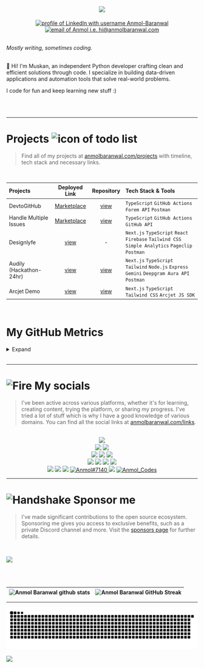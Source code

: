 <!--- ------------------------------------------------------------------------------------------------------------------------------------------------------ -->
<!--- -- Custom Designed Banner ---------------------------------------------------------------------------------------------------------------------------- -->
<!--- ------------------------------------------------------------------------------------------------------------------------------------------------------ -->



<!--- ------------------------------------------------------------------------------------------------------------------------------------------------------ -->
<!--- -- Visitor Badge + Links ----------------------------------------------------------------------------------------------------------------------------- -->
<!--- ------------------------------------------------------------------------------------------------------------------------------------------------------ -->

<div align="center">
  <img src="https://api.visitorbadge.io/api/visitors?path=https%3A%2F%2Fgithub.com%2FAnmol-Baranwal%2FAnmol-Baranwal&label=VISITORS&labelColor=%23000&countColor=%230A0209" />
  <br><br>
<!--   <a href="https://www.showwcase.com/anmol-baranwal"><img src="https://github.com/Anmol-Baranwal/Anmol-Baranwal/assets/74038190/c9e3761a-08c6-404d-9e27-5cd9d1084773"/></a> -->
  <a href="https://www.linkedin.com/in/connect-to-muskan/"><img src="https://img.shields.io/badge/LinkedIn-d5d5d5?style=for-the-badge&logo=linkedin&logoColor=0A0209" alt="profile of LinkedIn with username Anmol-Baranwal" /></a>
<!-- <a href="http://anmolbaranwal.com/"><img src="https://img.shields.io/badge/portfolio-d5d5d5?style=for-the-badge&logo=Portfolio&logoColor=0A0209" alt="portfolio of anmol baranwal" /></a> -->
<!-- <a href="https://medium.com/@anmolbaranwal"><img src="https://img.shields.io/badge/medium-d5d5d5?style=for-the-badge&logo=Medium&logoColor=0A0209" alt="medium profile of anmol baranwal" /></a> -->
<a href="mailto:mkagarwal1503@gmail.com"><img src="https://img.shields.io/badge/Gmail-d5d5d5?style=for-the-badge&logo=gmail&logoColor=0A0209" alt="email of Anmol i.e.   hi@anmolbaranwal.com" /></a>
<!--   <a href="https://twitter.com/Anmol_Codes"><img src="https://img.shields.io/badge/Twitter-d5d5d5?style=for-the-badge&logo=x&logoColor=0A0209" alt="profile of Twitter with username Anmol_Codes" ></a> -->
</div>
<br>

<!--- ------------------------------------------------------------------------------------------------------------------------------------------------------ -->
<!--- -- About ME  --------------------------------------------------------------------------------------------------------------------------------------- -->
<!--- ------------------------------------------------------------------------------------------------------------------------------------------------------ -->

<div>

<i>Mostly writing, sometimes coding.</i> <br><br>

👋 Hi! I'm Muskan, an independent Python developer crafting clean and efficient solutions through code. I specialize in building data-driven applications and automation tools that solve real-world problems.



I code for fun and keep learning new stuff :)

</div>

<br>

<!--- ------------------------------------------------------------------------------------------------------------------------------------------------------ -->

<br>
<hr>


<!--- ------------------------------------------------------------------------------------------------------------------------------------------------------ -->
<!--- -- Projects Section ---------------------------------------------------------------------------------------------------------------------------------- -->
<!--- ------------------------------------------------------------------------------------------------------------------------------------------------------ -->

# Projects <img src="https://user-images.githubusercontent.com/74038190/221857969-f37e1717-1470-4fe4-abb5-88b334cf64ea.png" alt="icon of todo list" width="40" />

> Find all of my projects at [anmolbaranwal.com/projects](https://anmolbaranwal.com/projects) with timeline, tech stack and necessary links.

&nbsp;

| Projects | Deployed Link | Repository | Tech Stack & Tools |
|:---------|:-------------:|:----------:|:-------------------|
| DevtoGitHub | [Marketplace](https://github.com/marketplace/actions/devtogithub) | [view](https://github.com/Anmol-Baranwal/DevtoGitHub) | `TypeScript` `GitHub Actions` `Forem API` `Postman`|
| Handle Multiple Issues | [Marketplace](https://github.com/marketplace/actions/handle-multiple-issues) | [view](https://github.com/Anmol-Baranwal/handle-multiple-issues) | `TypeScript` `GitHub Actions` `GitHub API`| 
| Designlyfe | [view](https://www.designlyfe.tech/) | - | `Next.js` `TypeScript` `React` `Firebase` `Tailwind CSS` `Simple Analytics` `Pageclip` `Postman` | 
| Audily (Hackathon-24hr) | [view](https://audily-ai.vercel.app/) | [view](https://github.com/Builders-Valley/Audily-AI) | `Next.js` `TypeScript` `Tailwind` `Node.js` `Express` `Gemini` `Deepgram Aura API` `Postman` |
| Arcjet Demo | [view](https://arcjet-demo.vercel.app/) | [view](https://github.com/Anmol-Baranwal/arcjet-demo) | `Next.js` `TypeScript` `Tailwind CSS` `Arcjet JS SDK`|

<br>

<!--- ------------------------------------------------------------------------------------------------------------------------------------------------------ -->
<!--- -- Metrics ------------------------------------------------------------------------------------------------------------------------------------------- -->
<!--- ------------------------------------------------------------------------------------------------------------------------------------------------------ -->


# My GitHub Metrics

<details>
  <summary>Expand</summary> 

| Overview | Follow up Issues & PRs |
|:--------:|:-------------------------:|
| ![Lines of Code & Base Introduction](assets/metrics.plugin.code.lines.svg) | ![Follow up Issues & PRs](assets/metrics.plugin.followup.svg) |
| Leetcode Stats | Notable Contributions |
| ![Leetcode Stats](assets/metrics.plugin.leetcode.svg) | ![Notable Contributions](assets/metrics.plugin.notable.contributions.svg) |
| Achievements | Language Activity |
| ![Achievements](assets/metrics.plugin.achievements.svg) | ![Language Activity](assets/metrics.plugin.languages.activity.svg) |
| Discussions | Reactions |
| ![Discussions](assets/metrics.plugin.discussions.svg) | ![Reactions](assets/metrics.plugin.reactions.svg) |

</details>                     
<br>
<hr>

<!--- ------------------------------------------------------------------------------------------------------------------------------------------------------ -->
<!--- -- My Socials ---------------------------------------------------------------------------------------------------------------------------------------- -->
<!--- ------------------------------------------------------------------------------------------------------------------------------------------------------ -->

# <img src="https://user-images.githubusercontent.com/74038190/216122041-518ac897-8d92-4c6b-9b3f-ca01dcaf38ee.png" alt="Fire" width="40" /> My socials

> I've been active across various platforms, whether it's for learning, creating content, trying the platform, or sharing my progress. I've tried a lot of stuff which is why I have a good knowledge of various domains. You can find all the social links at [anmolbaranwal.com/links](https://anmolbaranwal.com/links).

<br>

<div align="center">
  <a href="https://app.daily.dev/anmolbaranwal"><img src="https://img.shields.io/badge/dailydotdev-d5d5d5?style=for-the-badge&logo=dailydotdev&logoColor=0A0209" /></a>
  <br>
  <a href="https://www.polywork.com/anmolbaranwal"><img src="https://img.shields.io/badge/polywork-0A0209?style=for-the-badge&logo=polywork&logoColor=d5d5d5" ></a>
  <a href="https://peerlist.io/anmolbaranwal"><img src="https://img.shields.io/badge/peerlist-0A0209?style=for-the-badge&logo=peerlist&logoColor=d5d5d5" ></a>
  <br>
  <a href="https://www.producthunt.com/@anmol-baranwal"><img src="https://img.shields.io/badge/Product%20Hunt-d5d5d5?style=for-the-badge&logo=Product%20Hunt&logoColor=0A0209" /></a>
  <a href="https://devpost.com/Anmol-Baranwal"><img src="https://img.shields.io/badge/Devpost-d5d5d5?style=for-the-badge&logo=Devpost&logoColor=0A0209" /></a> 
  <a href="https://www.showwcase.com/anmol-baranwal"><img src="https://img.shields.io/badge/showwcase-d5d5d5?style=for-the-badge&logo=showwcase&logoColor=0A0209" ></a>
  <br>
  <a href="https://leetcode.com/anmol4coder/"><img src="https://img.shields.io/badge/-LeetCode-0A0209?style=for-the-badge&logo=LeetCode&logoColor=d5d5d5"/></a>
  <a href="https://auth.geeksforgeeks.org/user/anmolbaranwal119"><img src="https://img.shields.io/badge/GeeksforGeeks-0A0209?style=for-the-badge&logo=geeksforgeeks&logoColor=d5d5d5"/></a>
  <a href="https://www.coursera.org/user/69e4ae79233b116200019fb3f9111083"><img src="https://img.shields.io/badge/Coursera-0A0209?style=for-the-badge&logo=Coursera&logoColor=d5d5d5" /></a>
  <a href="https://www.codecademy.com/profiles/AnmolBaranwal"><img src="https://img.shields.io/badge/Codecademy-0A0209?style=for-the-badge&logo=codecademy&logoColor=d5d5d5" /></a> 
  <br> 
  <a href="https://dev.to/anmolbaranwal"><img src="https://img.shields.io/badge/dev.to-d5d5d5?style=for-the-badge&logo=devdotto&logoColor=0A0209"/></a>
  <a href="https://www.linkedin.com/in/Anmol-Baranwal/"><img src="https://img.shields.io/badge/LinkedIn-d5d5d5?style=for-the-badge&logo=linkedin&logoColor=0A0209"/></a>
  <a href="mailto:hi@anmolbaranwal.com"><img src="https://img.shields.io/badge/Gmail-d5d5d5?style=for-the-badge&logo=gmail&logoColor=0A0209" /></a>
  <a href="https://discordapp.com/users/776749637826117640"><img src="https://img.shields.io/badge/Discord-d5d5d5?style=for-the-badge&logo=discord&logoColor=0A0209" alt="Anmol#7140" >
  <a href="https://dribbble.com/Anmol-Baranwal/"><img src="https://img.shields.io/badge/Dribbble-d5d5d5?style=for-the-badge&logo=dribbble&logoColor=0A0209" /></a>
  <a href="https://twitter.com/Anmol_Codes"><img src="https://img.shields.io/badge/Twitter-d5d5d5?style=for-the-badge&logo=x&logoColor=0A0209" alt="Anmol_Codes" ></a>
  
</div>

<hr>

<!--- ------------------------------------------------------------------------------------------------------------------------------------------------------ -->
<!--- -- Support Me Here ----------------------------------------------------------------------------------------------------------------------------------- -->
<!--- ------------------------------------------------------------------------------------------------------------------------------------------------------ -->

# <img src="https://user-images.githubusercontent.com/74038190/216112957-034e1f8b-5468-4857-8512-9cd2bac35bb6.png" alt="Handshake" width="40" /> Sponsor me 

> I've made significant contributions to the open source ecosystem. Sponsoring me gives you access to exclusive benefits, such as a private Discord channel and more. Visit the [sponsors page](https://github.com/sponsors/Anmol-Baranwal) for further details.

<br>

<a href="https://github.com/sponsors/Anmol-Baranwal"><img src="https://img.shields.io/badge/sponsor-d5d5d5?style=for-the-badge&logo=GitHub-Sponsors&logoColor=0A0209" /></a>

<br><br>

<!--- ------------------------------------------------------------------------------------------------------------------------------------------------------ -->
<!--- -- GitHub Stats ------------------------------------------------------------------------------------------------------------------------------------ -->
<!--- ------------------------------------------------------------------------------------------------------------------------------------------------------ -->

| ![Anmol Baranwal github stats](https://github-readme-stats.vercel.app/api?username=Anmol-Baranwal\&rank_icon=percentile&show_icons=true&theme=tokyonight&show=reviews&bg_color=fff&title_color=0a1931&icon_color=0a1931&text_color=0A0209&border_color=0A0209&border_radius=8) | ![Anmol Baranwal GitHub Streak](https://github-readme-streak-stats.herokuapp.com/?user=Anmol-Baranwal&theme=tokyonight&theme=icegray&border_radius=8) |
| -- | -- |

<hr>

<!--- ------------------------------------------------------------------------------------------------------------------------------------------------------ -->
<!--- -- Snake Contribution Graph -------------------------------------------------------------------------------------------------------------------------- -->
<!--- ------------------------------------------------------------------------------------------------------------------------------------------------------ -->

![Snake animation Contribution Graph](https://raw.githubusercontent.com/Anmol-Baranwal/Anmol-Baranwal/output/github-contribution-grid-snake-dark.svg)

<img src="https://www.animatedimages.org/data/media/562/animated-line-image-0184.gif" width="1920" />
